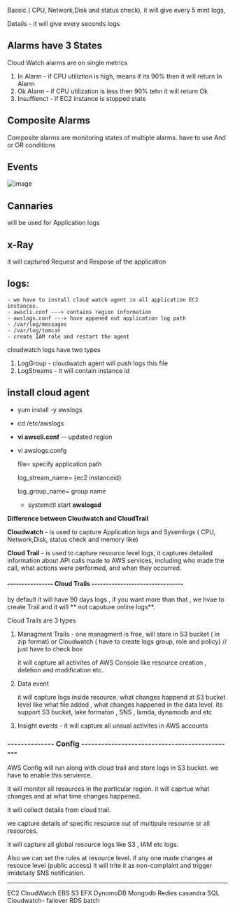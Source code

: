 Bassic ( CPU, Network,Disk and status check), it will give every 5 mint logs,

Details - it will give every seconds logs

## Alarms have 3 States
Cloud Watch alarms are on single metrics
1. In Alarm - if CPU utiliztion is high, means if its 90% then it will return In Alarm
2. Ok Alarm - if CPU utilization is less then 90% tehn it will return Ok
3. Insuffienct - if EC2 instance is stopped state

## Composite Alarms
   Composite alarms are monitoring states of multiple alarms. have to use And or OR conditions

## Events

	

 ![image](https://github.com/user-attachments/assets/252589a1-5643-48d3-822a-1c4e7d5f62ea)


## Cannaries 
   will be used for Application logs 
   
## x-Ray
   it will captured Request and Respose of the application
   
## logs:

	- we have to install cloud watch agent in all application EC2 instances.
	- awscli.conf ---> contains region information
	- awslogs.conf ---> have appened out application log path
	- /var/log/messages
	- /var/log/tomcat
	- create IAM role and restart the agent 
cloudwatch logs have two types
1. LogGroup  - cloudwatch agent will push logs this file  
2. LogStreams - it will contain instance id

## install cloud agent

- yum install -y awslogs

- cd /etc/awslogs

- **vi awscli.conf**   -- updated region

- vi awslogs.confg
  
    file= specify application path
  
    log_stream_name= {ec2 instanceid}

     log_group_name=  group name

  - systemctl start **awslogsd**

**Difference  between Cloudwatch and CloudTrail**

**Cloudwatch** - is used to capture Application logs and Sysemlogs ( CPU, Network,Disk, status check and memory like)

**Cloud Trail** -  is used to capture resource level logs, it captures detailed information about API calls made to AWS services, including who made the call, what actions were performed, and when they occurred.


#### 	----------------								Cloud Trails --------------------------------

by default it will have 90 days logs , if you want more than that , we hvae to create  Trail and it will ** not caputure online logs**.

Cloud Trails are 3 types

1. Managment Trails - one managment is free, will store in S3 bucket ( in zip format) or Cloudwatch ( have to create logs group, role and policy) // just have to check box 
      
	it will capture all activites of AWS Console like resource creation , deletion and modification etc.
	
2. Data event 

	it will capture logs  inside resource. what changes happend at S3 bucket level like what file added , what changes happened in the data level. its support S3 bucket, lake formaton , SNS , lamda, dynamodb and etc
	
	
3. Insight events - it will capture all unsual activites in AWS accounts



### 	--------------							Config  ----------------------------------------------


AWS Config will run along with cloud trail and store logs in S3 bucket. we have to enable this servierce.

it will monitor all resources in the particular region. it will caprtue what changes and at what time changes happened.

it will collect details from cloud trail.

we capture details of specific resource out of multipule resource or all resources. 

it will capture all global resource logs like S3 , IAM etc  logs.

Also we can set the rules at resource level. if any one  made changes at resouce level (public access)  it will trite it as non-complaint and trigger imidetaily SNS notification.


----------
EC2
CloudWatch
EBS
S3
EFX
DynomoDB
Mongodb
Redies
casandra
SQL
Cloudwatch- failover
RDS
batch
